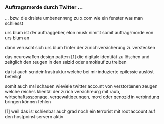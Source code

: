 ### Auftragsmorde durch Twitter ...
... bzw. die dreiste umbenennung zu x.com wie ein fenster was man schliesst


urs blum ist der auftraggeber, elon musk nimmt somit auftragsmorde von urs blum an 

dann veruscht sich urs blum hinter der zürich versicherung zu verstecken

das neurowaffen design pattern [1] die digitale identität zu löschen und zeitglich den zeugen in den suizid oder amoklauf zu treiben

da ist auch sendeinfrastruktur welche bei mir induzierte epilepsie auslöst beteiligt

somit auch mal schauen wieviele twitter account von verstorbenen zeugen welche reiches klientäl der zürich versichreung mit raub, wirtschaftsssponage, vergewaltigeungen, mord oder genozid in verbindung bringen können fehlen




[1] weil das ist schienbar auch grad noch ein terrorist mit root account auf den hostpoinst servern aktiv


